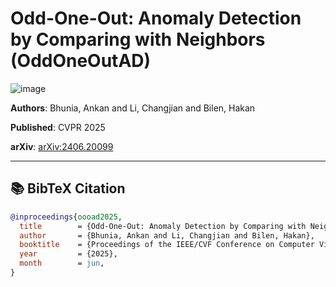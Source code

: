 # Odd-One-Out: Anomaly Detection by Comparing with Neighbors (OddOneOutAD)
![image](https://github.com/VICO-UoE/OddOneOutAD/raw/main/figures/data.gif)

**Authors**: Bhunia, Ankan and Li, Changjian and Bilen, Hakan

**Published**: CVPR 2025

**arXiv**: [arXiv:2406.20099](https://arxiv.org/abs/2406.20099)

---

## 📚 BibTeX Citation

```bibtex
@inproceedings{oooad2025,
  title        = {Odd-One-Out: Anomaly Detection by Comparing with Neighbors},
  author       = {Bhunia, Ankan and Li, Changjian and Bilen, Hakan},
  booktitle    = {Proceedings of the IEEE/CVF Conference on Computer Vision and Pattern Recognition (CVPR)},
  year         = {2025},
  month        = jun,
}
```